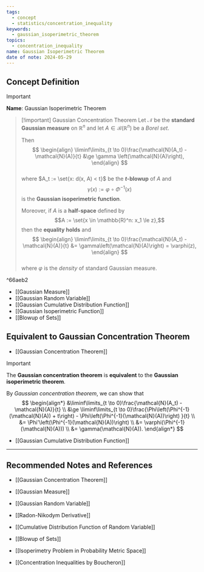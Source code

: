 ```yaml
---
tags:
  - concept
  - statistics/concentration_inequality
keywords:
  - gaussian_isoperimetric_theorem
topics:
  - concentration_inequality
name: Gaussian Isoperimetric Theorem
date of note: 2024-05-29
---
```


## Concept Definition

>[!important]
>**Name**: Gaussian Isoperimetric Theorem


>[!important] Gaussian Concentration Theorem
> Let $\mathcal{N}$ be the **standard Gaussian measure** on $\mathbb{R}^n$ and let $A \in \mathscr{B}(\mathbb{R}^n)$ be a *Borel set*. 
> 
> Then
>$$  
> \begin{align}
> \liminf\limits_{t \to 0}\frac{\mathcal{N}(A_t) - \mathcal{N}(A)}{t} &\ge \gamma \left(\mathcal{N}(A)\right), 
> \end{align}
>$$  
>where $A_t := \set{x: d(x, A) < t}$ be the **$t$-blowup** of $A$ and $$\gamma(x) := \varphi \circ \Phi^{-1}(x)$$ is the **Gaussian isoperimetric function**.
>
>Moreover, if $A$ is a **half-space** defined by $$A := \set{x \in \mathbb{R}^n: x_1 \le z},$$ then the **equality holds** and
>$$
> \begin{align}
> \liminf\limits_{t \to 0}\frac{\mathcal{N}(A_t) - \mathcal{N}(A)}{t} &= \gamma\left(\mathcal{N}(A)\right) = \varphi(z),
> \end{align}
>$$   
>where $\varphi$ is the *density* of standard Gaussian measure.

^66aeb2

- [[Gaussian Measure]]
- [[Gaussian Random Variable]]
- [[Gaussian Cumulative Distribution Function]]
- [[Gaussian Isoperimetric Function]]
- [[Blowup of Sets]]

## Equivalent to Gaussian Concentration Theorem

- [[Gaussian Concentration Theorem]]


>[!important]
>The **Gaussian concentration theorem** is **equivalent** to the **Gaussian isoperimetric theorem**.
>
>By *Gaussian concentration theorem*,  we can show that 
>$$
> \begin{align*}
> &\liminf\limits_{t \to 0}\frac{\mathcal{N}(A_t) - \mathcal{N}(A)}{t} \\
> &\ge \liminf\limits_{t \to 0}\frac{\Phi\left(\Phi^{-1}(\mathcal{N}(A)) + t\right) - \Phi\left(\Phi^{-1}(\mathcal{N}(A))\right) }{t} \\
> &= \Phi'\left(\Phi^{-1}(\mathcal{N}(A))\right) \\
> &= \varphi(\Phi^{-1}(\mathcal{N}(A))) \\
> &= \gamma(\mathcal{N}(A)).
> \end{align*}
>$$ 

- [[Gaussian Cumulative Distribution Function]]



-----------
##  Recommended Notes and References

- [[Gaussian Concentration Theorem]]

- [[Gaussian Measure]]
- [[Gaussian Random Variable]]
- [[Radon-Nikodym Derivative]]
- [[Cumulative Distribution Function of Random Variable]]

- [[Blowup of Sets]]

- [[Isoperimetry Problem in Probability Metric Space]]

- [[Concentration Inequalities by Boucheron]]